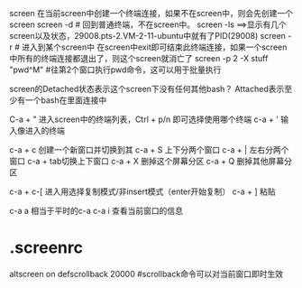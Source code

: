 screen 在当前screen中创建一个终端连接，如果不在screen中，则会先创建一个screen
screen -d # 回到普通终端，不在screen中。
screen -ls ==>显示有几个screen以及状态，29008.pts-2.VM-2-11-ubuntu中就有了PID(29008)
screen -r <PID> # 进入到某个screen中
在screen中exit即可结束此终端连接，如果一个screen中所有的终端连接都退出了，则这个screen就消亡了
screen -p 2 -X stuff "pwd^M" #往第2个窗口执行pwd命令，这可以用于批量执行


screen的Detached状态表示这个screen下没有任何其他bash？
Attached表示至少有一个bash在里面连接中

C-a + " 进入screen中的终端列表，Ctrl + p/n 即可选择使用哪个终端
c-a + ' 输入像进入的终端

c-a + c 创建一个新窗口并切换到其
c-a + S 上下分两个窗口
c-a + | 左右分两个窗口
c-a + tab切换上下窗口
c-a + X 删掉这个屏幕分区
c-a + Q 删掉其他屏幕分区

c-a + c-[ 进入用选择复制模式/非insert模式（enter开始复制）
c-a + ] 粘贴

c-a a 相当于平时的c-a
c-a i 查看当前窗口的信息

# .screenrc
altscreen on
defscrollback 20000  #scrollback命令可以对当前窗口即时生效
